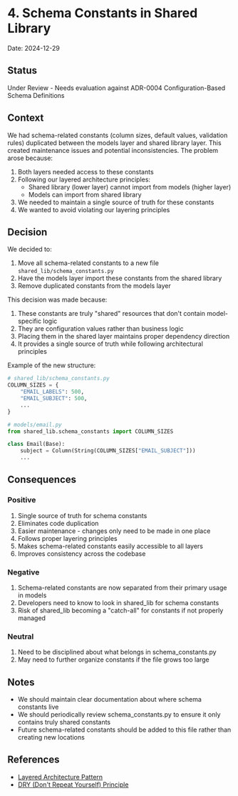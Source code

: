 # 4. Schema Constants in Shared Library

Date: 2024-12-29

## Status

Under Review - Needs evaluation against ADR-0004 Configuration-Based Schema Definitions

## Context

We had schema-related constants (column sizes, default values, validation rules) duplicated between the models layer and shared library layer. This created maintenance issues and potential inconsistencies. The problem arose because:

1. Both layers needed access to these constants
2. Following our layered architecture principles:
   - Shared library (lower layer) cannot import from models (higher layer)
   - Models can import from shared library
3. We needed to maintain a single source of truth for these constants
4. We wanted to avoid violating our layering principles

## Decision

We decided to:

1. Move all schema-related constants to a new file `shared_lib/schema_constants.py`
2. Have the models layer import these constants from the shared library
3. Remove duplicated constants from the models layer

This decision was made because:

1. These constants are truly "shared" resources that don't contain model-specific logic
2. They are configuration values rather than business logic
3. Placing them in the shared layer maintains proper dependency direction
4. It provides a single source of truth while following architectural principles

Example of the new structure:
```python
# shared_lib/schema_constants.py
COLUMN_SIZES = {
    "EMAIL_LABELS": 500,
    "EMAIL_SUBJECT": 500,
    ...
}

# models/email.py
from shared_lib.schema_constants import COLUMN_SIZES

class Email(Base):
    subject = Column(String(COLUMN_SIZES["EMAIL_SUBJECT"]))
    ...
```

## Consequences

### Positive

1. Single source of truth for schema constants
2. Eliminates code duplication
3. Easier maintenance - changes only need to be made in one place
4. Follows proper layering principles
5. Makes schema-related constants easily accessible to all layers
6. Improves consistency across the codebase

### Negative

1. Schema-related constants are now separated from their primary usage in models
2. Developers need to know to look in shared_lib for schema constants
3. Risk of shared_lib becoming a "catch-all" for constants if not properly managed

### Neutral

1. Need to be disciplined about what belongs in schema_constants.py
2. May need to further organize constants if the file grows too large

## Notes

- We should maintain clear documentation about where schema constants live
- We should periodically review schema_constants.py to ensure it only contains truly shared constants
- Future schema-related constants should be added to this file rather than creating new locations

## References

- [Layered Architecture Pattern](https://www.oreilly.com/library/view/software-architecture-patterns/9781491971437/ch01.html)
- [DRY (Don't Repeat Yourself) Principle](https://en.wikipedia.org/wiki/Don%27t_repeat_yourself)
